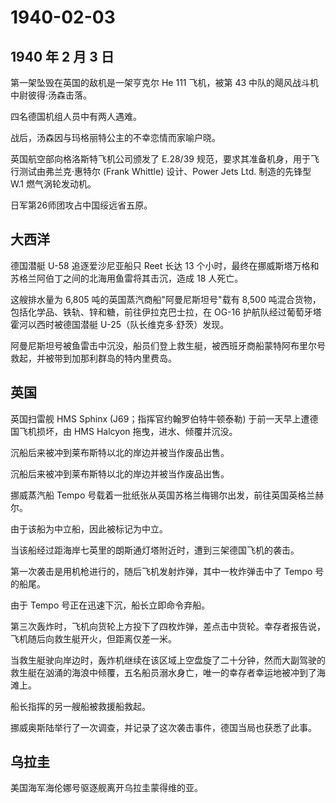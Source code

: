 # 1940-02-03

## 1940 年 2 月 3 日

第一架坠毁在英国的敌机是一架亨克尔 He 111 飞机，被第 43
中队的飓风战斗机中尉彼得·汤森击落。

四名德国机组人员中有两人遇难。

战后，汤森因与玛格丽特公主的不幸恋情而家喻户晓。

英国航空部向格洛斯特飞机公司颁发了 E.28/39
规范，要求其准备机身，用于飞行测试由弗兰克·惠特尔 (Frank Whittle)
设计、Power Jets Ltd. 制造的先锋型 W.1 燃气涡轮发动机。

日军第26师团攻占中国绥远省五原。

## 大西洋

德国潜艇 U-58 追逐爱沙尼亚船只 Reet 长达 13
个小时，最终在挪威斯塔万格和苏格兰阿伯丁之间的北海用鱼雷将其击沉，造成
18 人死亡。

这艘排水量为 6,805 吨的英国蒸汽商船"阿曼尼斯坦号"载有 8,500
吨混合货物，包括化学品、铁轨、锌和糖，前往伊拉克巴士拉，在 OG-16
护航队经过葡萄牙塔霍河以西时被德国潜艇 U-25（队长维克多·舒茨）发现。

阿曼尼斯坦号被鱼雷击中沉没，船员们登上救生艇，被西班牙商船蒙特阿布里尔号救起，并被带到加那利群岛的特内里费岛。

## 英国

英国扫雷舰 HMS Sphinx (J69；指挥官约翰罗伯特牛顿泰勒)
于前一天早上遭德国飞机损坏，由 HMS Halcyon 拖曳，进水、倾覆并沉没。

沉船后来被冲到莱布斯特以北的岸边并被当作废品出售。

沉船后来被冲到莱布斯特以北的岸边并被当作废品出售。

挪威蒸汽船 Tempo
号载着一批纸张从英国苏格兰梅锡尔出发，前往英国英格兰赫尔。

由于该船为中立船，因此被标记为中立。

当该船经过距海岸七英里的朗斯通灯塔附近时，遭到三架德国飞机的袭击。

第一次袭击是用机枪进行的，随后飞机发射炸弹，其中一枚炸弹击中了 Tempo
号的船尾。

由于 Tempo 号正在迅速下沉，船长立即命令弃船。

第三次轰炸时，飞机向货轮上方投下了四枚炸弹，差点击中货轮。幸存者报告说，飞机随后向救生艇开火，但距离仅差一米。

当救生艇驶向岸边时，轰炸机继续在该区域上空盘旋了二十分钟，然而大副驾驶的救生艇在汹涌的海浪中倾覆，五名船员溺水身亡，唯一的幸存者幸运地被冲到了海滩上。

船长指挥的另一艘船被救援船救起。

挪威奥斯陆举行了一次调查，并记录了这次袭击事件，德国当局也获悉了此事。

## 乌拉圭

美国海军海伦娜号驱逐舰离开乌拉圭蒙得维的亚。

